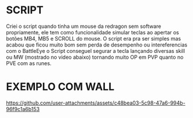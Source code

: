 # SCRIPT

Criei o script quando tinha um mouse da redragon sem software propriamente, ele tem como funcionalidade simular teclas ao apertar os botões MB4, MB5 e SCROLL do mouse. O script era pra ser simples mas acabou que ficou muito bom sem perda de desempenho ou intereferencias com o BattleEye o Script conseguel segurar a tecla lançando diversas skill ou MW (mostrado no video abaixo) tornando muito OP em PVP quanto no PVE com as runes.

# EXEMPLO COM WALL

https://github.com/user-attachments/assets/c48bea03-5c98-47a6-994b-96f9c1a6b153
